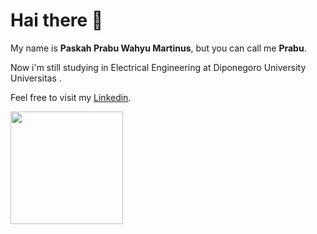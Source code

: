  # Hai there 👋
 
My name is **Paskah Prabu Wahyu Martinus**, but you can call me **Prabu**.

Now i'm still studying in Electrical Engineering at Diponegoro University Universitas .

Feel free to visit my [Linkedin](https://www.linkedin.com/in/paskahprabu21/).

<p align="left">
<a href="https://github.com/paskahprabu">
  <img height="180em" src="https://github-readme-stats-eight-theta.vercel.app/api?username=paskahprabu&show_icons=true&theme=algolia&include_all_commits=true&count_private=true"/>
</a>
</p>

<!--
**PaskahPrabu/paskahprabu** is a ✨ _special_ ✨ repository because its `README.md` (this file) appears on your GitHub profile.

Here are some ideas to get you started:

- 🔭 I’m currently working on ...
- 🌱 I’m currently learning ...
- 👯 I’m looking to collaborate on ...
- 🤔 I’m looking for help with ...
- 💬 Ask me about ...
- 📫 How to reach me: ...
- 😄 Pronouns: ...
- ⚡ Fun fact: ...
-->
